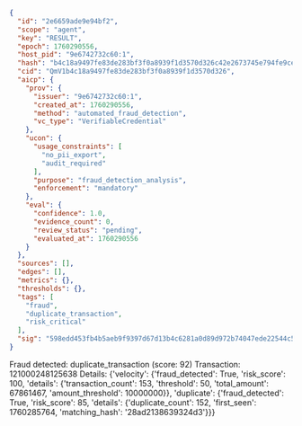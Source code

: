 ```json
{
  "id": "2e6659ade9e94bf2",
  "scope": "agent",
  "key": "RESULT",
  "epoch": 1760290556,
  "host_pid": "9e6742732c60:1",
  "hash": "b4c18a9497fe83de283bf3f0a8939f1d3570d326c42e2673745e794fe9cef555",
  "cid": "QmV1b4c18a9497fe83de283bf3f0a8939f1d3570d326",
  "aicp": {
    "prov": {
      "issuer": "9e6742732c60:1",
      "created_at": 1760290556,
      "method": "automated_fraud_detection",
      "vc_type": "VerifiableCredential"
    },
    "ucon": {
      "usage_constraints": [
        "no_pii_export",
        "audit_required"
      ],
      "purpose": "fraud_detection_analysis",
      "enforcement": "mandatory"
    },
    "eval": {
      "confidence": 1.0,
      "evidence_count": 0,
      "review_status": "pending",
      "evaluated_at": 1760290556
    }
  },
  "sources": [],
  "edges": [],
  "metrics": {},
  "thresholds": {},
  "tags": [
    "fraud",
    "duplicate_transaction",
    "risk_critical"
  ],
  "sig": "598edd453fb4b5aeb9f9397d67d13b4c6281a0d89d972b74047ede22544c512d"
}
```

Fraud detected: duplicate_transaction (score: 92)
Transaction: 121000248125638
Details: {'velocity': {'fraud_detected': True, 'risk_score': 100, 'details': {'transaction_count': 153, 'threshold': 50, 'total_amount': 67861467, 'amount_threshold': 10000000}}, 'duplicate': {'fraud_detected': True, 'risk_score': 85, 'details': {'duplicate_count': 152, 'first_seen': 1760285764, 'matching_hash': '28ad2138639324d3'}}}